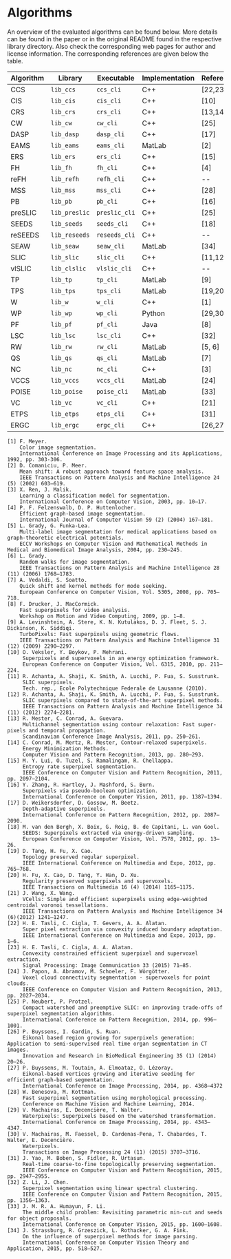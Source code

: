 # Algorithms

An overview of the evaluated algorithms can be found below. More details can be found
in the paper or in the original README found in the respective library directory.
Also check the corresponding web pages for author and license information. The
corresponding references are given below the table.

Algorithm    | Library       | Executable    | Implementation | Reference | Link
-------------|---------------|---------------|----------------|-----------|-----
CCS          | `lib_ccs`     | `ccs_cli`     | C++            | [22,23]   | [Web](http://www.emrahtasli.com/research/spextraction/)
CIS          | `lib_cis`     | `cis_cli`     | C++            | [10]      | [Web](http://www.csd.uwo.ca/faculty/olga/)
CRS          | `lib_crs`     | `crs_cli`     | C++            | [13,14]   | [Web](http://www.vsi.cs.uni-frankfurt.de/research/superpixel-segmentation/)
CW           | `lib_cw`      | `cw_cli`      | C++            | [25]      | [Web](https://www.tu-chemnitz.de/etit/proaut/forschung/cv/segmentation.html.en)
DASP         | `lib_dasp`    | `dasp_cli`    | C++            | [17]      | [Web](https://github.com/Danvil/dasp)
EAMS         | `lib_eams`    | `eams_cli`    | MatLab         | [2]       | [Web](http://coewww.rutgers.edu/riul/research/code/EDISON/)
ERS          | `lib_ers`     | `ers_cli`     | C++            | [15]      | [Web](http://mingyuliu.net/)
FH           | `lib_fh`      | `fh_cli`      | C++            | [4]       | [Web](https://cs.brown.edu/~pff/segment/index.html)
reFH         | `lib_refh`    | `refh_cli`    | C++            | --        | [Web](http://davidstutz.de/projects/superpixel-segmentation/)
MSS          | `lib_mss`     | `mss_cli`     | C++            | [28]      | --
PB           | `lib_pb`      | `pb_cli`      | C++            | [16]      | [Web](http://yuhang.rsise.anu.edu.au/yuhang/misc.html)
preSLIC      | `lib_preslic` | `preslic_cli` | C++            | [25]      | [Web](https://www.tu-chemnitz.de/etit/proaut/forschung/cv/segmentation.html.en)
SEEDS        | `lib_seeds`   | `seeds_cli`   | C++            | [18]      | [Web](http://www.mvdblive.org/seeds/)
reSEEDS      | `lib_reseeds` | `reseeds_cli` | C++            | --        | [Web](http://davidstutz.de/projects/superpixel-segmentation/)
SEAW         | `lib_seaw`    | `seaw_cli`    | MatLab         | [34]      | [Web](https://github.com/JohannStrassburg/InfluenceSegImageParsingCode)
SLIC         | `lib_slic`    | `slic_cli`    | C++            | [11,12]   | [Web](http://ivrl.epfl.ch/research/superpixels)
vlSLIC       | `lib_clslic`  | `vlslic_cli`  | C++            | --        | [Web](http://www.vlfeat.org/overview/slic.html)
TP           | `lib_tp`      | `tp_cli`      | MatLab         | [9]       | [Web](http://www.cs.toronto.edu/~babalex/research.html)
TPS          | `lib_tps`     | `tps_cli`     | MatLab         | [19,20]   | [Web](http://hzfu.github.io/subpage/codes.html)
W            | `lib_w`       | `w_cli`       | C++            | [1]       | [Web](http://docs.opencv.org/2.4/modules/imgproc/doc/miscellaneous_transformations.html?highlight=watershed#watershed)
WP           | `lib_wp`      | `wp_cli`      | Python         | [29,30]   | [Web](http://cmm.ensmp.fr/~machairas/waterpixels.html)
PF           | `lib_pf`      | `pf_cli`      | Java           | [8]       | [Web](http://users.dickinson.edu/~jmac/publications/PathFinder.zip)
LSC          | `lib_lsc`     | `lsc_cli`     | C++            | [32]      | [Web](http://jschenthu.weebly.com/projects.html)
RW           | `lib_rw`      | `rw_cli`      | MatLab         | [5, 6]    | [Web](http://cns.bu.edu/~lgrady/software.html)
QS           | `lib_qs`      | `qs_cli`      | MatLab         | [7]       | [Web](http://www.vlfeat.org/overview/quickshift.html)
NC           | `lib_nc`      | `nc_cli`      | C++            | [3]       | [Web](http://www.cs.sfu.ca/~mori/research/superpixels)
VCCS         | `lib_vccs`    | `vccs_cli`    | MatLab         | [24]      | [Web](http://pointclouds.org/documentation/tutorials/supervoxel_clustering.php)
POISE        | `lib_poise`   | `poise_cli`   | MatLab         | [33]      | [Web](http://rehg.org/poise/)
VC           | `lib_vc`      | `vc_cli`      | C++            | [21]      | [Web](http://www-personal.umich.edu/~jwangumi/software.html)
ETPS         | `lib_etps`    | `etps_cli`    | C++            | [31]      | [Web](https://bitbucket.org/mboben/spixel)
ERGC         | `lib_ergc`    | `ergc_cli`    | C++            | [26,27]   | [Web](https://sites.google.com/site/pierrebuyssens/code/ergc)

    [1] F. Meyer.
        Color image segmentation.
        International Conference on Image Processing and its Applications, 1992, pp. 303-306.
    [2] D. Comaniciu, P. Meer.
        Mean shift: A robust approach toward feature space analysis.
        IEEE Transactions on Pattern Analysis and Machine Intelligence 24 (5) (2002) 603–619.
    [3] X. Ren, J. Malik.
        Learning a classification model for segmentation.
        International Conference on Computer Vision, 2003, pp. 10–17.
    [4] P. F. Felzenswalb, D. P. Huttenlocher.
        Efficient graph-based image segmentation.
        International Journal of Computer Vision 59 (2) (2004) 167–181.
    [5] L. Grady, G. Funka-Lea.
        Multi-label image segmentation for medical applications based on graph-theoretic electrical potentials.
        ECCV Workshops on Computer Vision and Mathematical Methods in Medical and Biomedical Image Analysis, 2004, pp. 230–245.
    [6] L. Grady.
        Random walks for image segmentation.
        IEEE Transactions on Pattern Analysis and Machine Intelligence 28 (11) (2006) 1768–1783.
    [7] A. Vedaldi, S. Soatto.
        Quick shift and kernel methods for mode seeking.
        European Conference on Computer Vision, Vol. 5305, 2008, pp. 705–718.
    [8] F. Drucker, J. MacCormick.
        Fast superpixels for video analysis.
        Workshop on Motion and Video Computing, 2009, pp. 1–8.
    [9] A. Levinshtein, A. Stere, K. N. Kutulakos, D. J. Fleet, S. J. Dickinson, K. Siddiqi.
        TurboPixels: Fast superpixels using geometric flows.
        IEEE Transactions on Pattern Analysis and Machine Intelligence 31 (12) (2009) 2290–2297.
    [10] O. Veksler, Y. Boykov, P. Mehrani.
         Superpixels and supervoxels in an energy optimization framework.
         European Conference on Computer Vision, Vol. 6315, 2010, pp. 211–224.
    [11] R. Achanta, A. Shaji, K. Smith, A. Lucchi, P. Fua, S. Susstrunk.
         SLIC superpixels.
         Tech. rep., Ecole Polytechnique Federale de Lausanne (2010).
    [12] R. Achanta, A. Shaji, K. Smith, A. Lucchi, P. Fua, S. Susstrunk.
         SLIC superpixels compared to state-of-the-art superpixel methods.
         IEEE Transactions on Pattern Analysis and Machine Intelligence 34 (11) (2012) 2274–2281.
    [13] R. Mester, C. Conrad, A. Guevara.
         Multichannel segmentation using contour relaxation: Fast super-pixels and temporal propagation.
         Scandinavian Conference Image Analysis, 2011, pp. 250–261.
    [14] C. Conrad, M. Mertz, R. Mester, Contour-relaxed superpixels. 
         Energy Minimization Methods.
         Computer Vision and Pattern Recognition, 2013, pp. 280–293.
    [15] M. Y. Lui, O. Tuzel, S. Ramalingam, R. Chellappa.
         Entropy rate superpixel segmentation.
         IEEE Conference on Computer Vision and Pattern Recognition, 2011, pp. 2097–2104.
    [16] Y. Zhang, R. Hartley, J. Mashford, S. Burn.
         Superpixels via pseudo-boolean optimization.
         International Conference on Computer Vision, 2011, pp. 1387–1394.
    [17] D. Weikersdorfer, D. Gossow, M. Beetz.
         Depth-adaptive superpixels.
         International Conference on Pattern Recognition, 2012, pp. 2087–2090.
    [18] M. van den Bergh, X. Boix, G. Roig, B. de Capitani, L. van Gool.
         SEEDS: Superpixels extracted via energy-driven sampling.
         European Conference on Computer Vision, Vol. 7578, 2012, pp. 13–26.
    [19] D. Tang, H. Fu, X. Cao.
         Topology preserved regular superpixel.
         IEEE International Conference on Multimedia and Expo, 2012, pp. 765–768.
    [20] H. Fu, X. Cao, D. Tang, Y. Han, D. Xu.
         Regularity preserved superpixels and supervoxels.
         IEEE Transactions on Multimedia 16 (4) (2014) 1165–1175.
    [21] J. Wang, X. Wang.
         VCells: Simple and efficient superpixels using edge-weighted centroidal voronoi tessellations.
         IEEE Transactions on Pattern Analysis and Machine Intelligence 34 (6)(2012) 1241–1247.
    [22] H. E. Tasli, C. Cigla, T. Gevers, A. A. Alatan.
         Super pixel extraction via convexity induced boundary adaptation.
         IEEE International Conference on Multimedia and Expo, 2013, pp. 1–6.
    [23] H. E. Tasli, C. Cigla, A. A. Alatan.
         Convexity constrained efficient superpixel and supervoxel extraction.
         Signal Processing: Image Communication 33 (2015) 71–85.
    [24] J. Papon, A. Abramov, M. Schoeler, F. Wörgötter.
         Voxel cloud connectivity segmentation - supervoxels for point clouds.
         IEEE Conference on Computer Vision and Pattern Recognition, 2013, pp. 2027–2034.
    [25] P. Neubert, P. Protzel.
         Compact watershed and preemptive SLIC: on improving trade-offs of superpixel segmentation algorithms.
         International Conference on Pattern Recognition, 2014, pp. 996–1001.
    [26] P. Buyssens, I. Gardin, S. Ruan.
         Eikonal based region growing for superpixels generation: Application to semi-supervised real time organ segmentation in CT images.
         Innovation and Research in BioMedical Engineering 35 (1) (2014) 20–26.
    [27] P. Buyssens, M. Toutain, A. Elmoataz, O. Lézoray.
         Eikonal-based vertices growing and iterative seeding for efficient graph-based segmentation.
         International Conference on Image Processing, 2014, pp. 4368–4372
    [28] W. Benesova, M. Kottman.
         Fast superpixel segmentation using morphological processing.
         Conference on Machine Vision and Machine Learning, 2014.
    [29] V. Machairas, E. Decencière, T. Walter.
         Waterpixels: Superpixels based on the watershed transformation.
         International Conference on Image Processing, 2014, pp. 4343–4347.
    [30] V. Machairas, M. Faessel, D. Cardenas-Pena, T. Chabardes, T. Walter, E. Decencière.
         Waterpixels.
         Transactions on Image Processing 24 (11) (2015) 3707–3716.
    [31] J. Yao, M. Boben, S. Fidler, R. Urtasun.
         Real-time coarse-to-fine topologically preserving segmentation.
         IEEE Conference on Computer Vision and Pattern Recognition, 2015, pp. 2947–2955.
    [32] Z. Li, J. Chen.
         Superpixel segmentation using linear spectral clustering.
         IEEE Conference on Computer Vision and Pattern Recognition, 2015, pp. 1356–1363.
    [33] J. M. R. A. Humayun, F. Li.
         The middle child problem: Revisiting parametric min-cut and seeds for object proposals.
         International Conference on Computer Vision, 2015, pp. 1600–1608.
    [34] J. Strassburg, R. Grzeszick, L. Rothacker, G. A. Fink.
         On the influence of superpixel methods for image parsing.
         International Conference on Computer Vision Theory and Application, 2015, pp. 518–527.